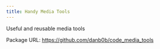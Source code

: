 ```yaml
---
title: Handy Media Tools
---
```


Useful and reusable media tools

Package URL: <https://github.com/danb0b/code_media_tools>
